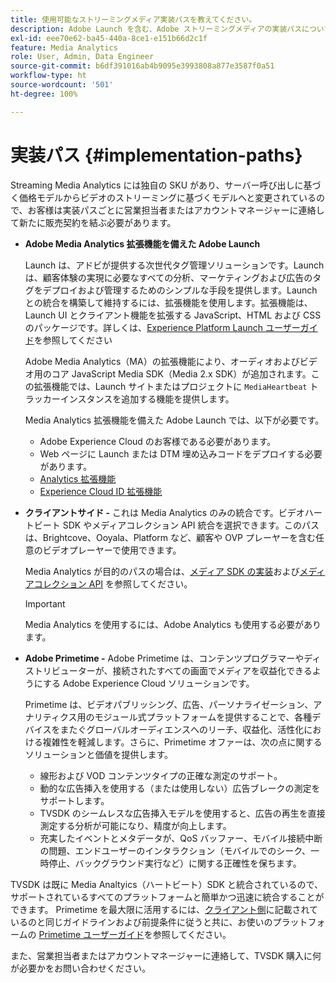 ```yaml
---
title: 使用可能なストリーミングメディア実装パスを教えてください。
description: Adobe Launch を含む、Adobe ストリーミングメディアの実装パスについて説明します。
exl-id: eee70e62-ba45-440a-8ce1-e151b66d2c1f
feature: Media Analytics
role: User, Admin, Data Engineer
source-git-commit: b6df391016ab4b9095e3993808a877e3587f0a51
workflow-type: ht
source-wordcount: '501'
ht-degree: 100%

---
```


# 実装パス {#implementation-paths}

Streaming Media Analytics には独自の SKU があり、サーバー呼び出しに基づく価格モデルからビデオのストリーミングに基づくモデルへと変更されているので、お客様は実装パスごとに営業担当者またはアカウントマネージャーに連絡して新たに販売契約を結ぶ必要があります。

* **Adobe Media Analytics 拡張機能を備えた Adobe Launch**

   Launch は、アドビが提供する次世代タグ管理ソリューションです。Launch は、顧客体験の実現に必要なすべての分析、マーケティングおよび広告のタグをデプロイおよび管理するためのシンプルな手段を提供します。Launch との統合を構築して維持するには、拡張機能を使用します。拡張機能は、Launch UI とクライアント機能を拡張する JavaScript、HTML および CSS のパッケージです。詳しくは、[Experience Platform Launch ユーザーガイド](https://experienceleague.adobe.com/docs/launch/using/overview.html?lang=ja)を参照してください

   Adobe Media Analytics（MA）の拡張機能により、オーディオおよびビデオ用のコア JavaScript Media SDK（Media 2.x SDK）が追加されます。この拡張機能では、Launch サイトまたはプロジェクトに `MediaHeartbeat` トラッカーインスタンスを追加する機能を提供します。

   Media Analytics 拡張機能を備えた Adobe Launch では、以下が必要です。
   * Adobe Experience Cloud のお客様である必要があります。
   * Web ページに Launch または DTM 埋め込みコードをデプロイする必要があります。
   * [Analytics 拡張機能](https://experienceleague.adobe.com/docs/launch/using/extensions-ref/adobe-extension/analytics-extension/overview.html?lang=ja)
   * [Experience Cloud ID 拡張機能](https://experienceleague.adobe.com/docs/launch/using/extensions-ref/adobe-extension/id-service-extension/overview.html?lang=ja)


* **クライアントサイド -** これは Media Analytics のみの統合です。ビデオハートビート SDK やメディアコレクション API 統合を選択できます。このパスは、Brightcove、Ooyala、Platform など、顧客や OVP プレーヤーを含む任意のビデオプレーヤーで使用できます。

   Media Analytics が目的のパスの場合は、[メディア SDK の実装](/help/sdk-implement/setup/setup-overview.md)および[メディアコレクション API](/help/media-collection-api/mc-api-overview.md) を参照してください。

   >[!IMPORTANT]
   >
   >Media Analytics を使用するには、Adobe Analytics も使用する必要があります。

* **Adobe Primetime -** Adobe Primetime は、コンテンツプログラマーやディストリビューターが、接続されたすべての画面でメディアを収益化できるようにする Adobe Experience Cloud ソリューションです。

   Primetime は、ビデオパブリッシング、広告、パーソナライゼーション、アナリティクス用のモジュール式プラットフォームを提供することで、各種デバイスをまたぐグローバルオーディエンスへのリーチ、収益化、活性化における複雑性を軽減します。さらに、Primetime オファーは、次の点に関するソリューションと価値を提供します。

   * 線形および VOD コンテンツタイプの正確な測定のサポート。
   * 動的な広告挿入を使用する（または使用しない）広告ブレークの測定をサポートします。
   * TVSDK のシームレスな広告挿入モデルを使用すると、広告の再生を直接測定する分析が可能になり、精度が向上します。
   * 充実したイベントとメタデータが、QoS バッファー、モバイル接続中断の問題、エンドユーザーのインタラクション（モバイルでのシーク、一時停止、バックグラウンド実行など）に関する正確性を保ちます。

<!--
   * Integrated support for Nielsen DTVR (linear) with ID3 metadata and DCR with CMS metadata.
-->

TVSDK は既に Media Analtyics（ハートビート）SDK と統合されているので、サポートされているすべてのプラットフォームと簡単かつ迅速に統合することができます。<!--Primetime also supports the partnership with Nielsen.--> Primetime を最大限に活用するには、[クライアント側](/help/intro-to-ava/implementation-paths/client-side-path.md)に記載されているのと同じガイドラインおよび前提条件に従うと共に、お使いのプラットフォームの [Primetime ユーザーガイド](https://helpx.adobe.com/jp/support/primetime.html)を参照してください。

また、営業担当者またはアカウントマネージャーに連絡して、TVSDK 購入に何が必要かをお問い合わせください。
